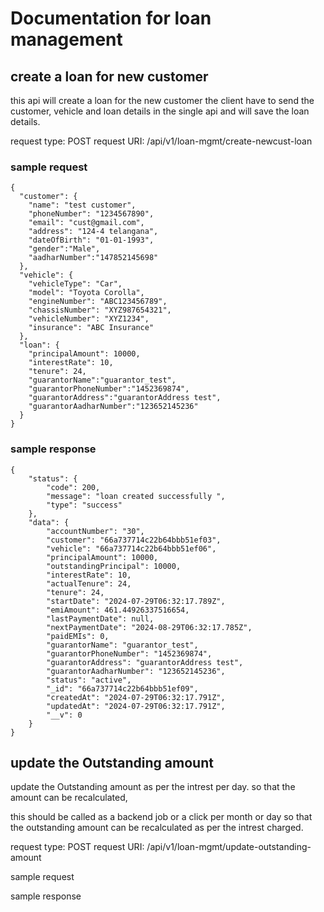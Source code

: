 # Documentation for loan management

## create a loan for new customer
this api will create a loan for the new customer 
the client have to send the customer, vehicle and loan details in the single api and will save the loan details.

request type: POST
request URI: /api/v1/loan-mgmt/create-newcust-loan

### sample request
```
{
  "customer": {
    "name": "test customer",
    "phoneNumber": "1234567890",
    "email": "cust@gmail.com",
    "address": "124-4 telangana",
    "dateOfBirth": "01-01-1993",
    "gender":"Male",
    "aadharNumber":"147852145698"
  },
  "vehicle": {
    "vehicleType": "Car",
    "model": "Toyota Corolla",
    "engineNumber": "ABC123456789",
    "chassisNumber": "XYZ987654321",
    "vehicleNumber": "XYZ1234",
    "insurance": "ABC Insurance"
  },
  "loan": {
    "principalAmount": 10000,
    "interestRate": 10,
    "tenure": 24,
    "guarantorName":"guarantor_test",
    "guarantorPhoneNumber":"1452369874",
    "guarantorAddress":"guarantorAddress test",
    "guarantorAadharNumber":"123652145236"
  }
}
```

### sample response
```
{
    "status": {
        "code": 200,
        "message": "loan created successfully ",
        "type": "success"
    },
    "data": {
        "accountNumber": "30",
        "customer": "66a737714c22b64bbb51ef03",
        "vehicle": "66a737714c22b64bbb51ef06",
        "principalAmount": 10000,
        "outstandingPrincipal": 10000,
        "interestRate": 10,
        "actualTenure": 24,
        "tenure": 24,
        "startDate": "2024-07-29T06:32:17.789Z",
        "emiAmount": 461.44926337516654,
        "lastPaymentDate": null,
        "nextPaymentDate": "2024-08-29T06:32:17.785Z",
        "paidEMIs": 0,
        "guarantorName": "guarantor_test",
        "guarantorPhoneNumber": "1452369874",
        "guarantorAddress": "guarantorAddress test",
        "guarantorAadharNumber": "123652145236",
        "status": "active",
        "_id": "66a737714c22b64bbb51ef09",
        "createdAt": "2024-07-29T06:32:17.791Z",
        "updatedAt": "2024-07-29T06:32:17.791Z",
        "__v": 0
    }
}
```


## update the Outstanding amount 
update the Outstanding amount as per the intrest per day. so that the amount can be recalculated,

this should be called as a backend job or a click per month or day so that the outstanding amount can be recalculated as per the intrest charged.

request type: POST
request URI: /api/v1/loan-mgmt/update-outstanding-amount

sample request
``` ```

sample response 
```
```